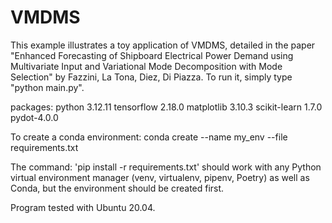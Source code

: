# VMDMS
This example illustrates a toy application of VMDMS, detailed in the paper "Enhanced Forecasting of Shipboard Electrical Power Demand using Multivariate Input and Variational Mode Decomposition with Mode Selection" by Fazzini, La Tona, Diez, Di Piazza.
To run it, simply type "python main.py".

packages:
python 3.12.11 
tensorflow 2.18.0
matplotlib 3.10.3
scikit-learn 1.7.0
pydot-4.0.0

To create a conda environment:
conda create --name my_env --file requirements.txt

The command: 'pip install -r requirements.txt' should work with any Python virtual environment manager (venv, virtualenv, pipenv, Poetry) as well as Conda, but the environment should be created first.

Program tested with Ubuntu 20.04.





